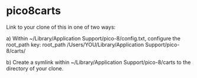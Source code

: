 # pico8carts
Link to your clone of this in one of two ways:

a) Within ~/Library/Application Support/pico-8/config.txt, configure the root_path key:
 root_path /Users/YOU/Library/Application Support/pico-8/carts/

b) Create a symlink within ~/Library/Application Support/pico-8/carts to the directory of your clone.

